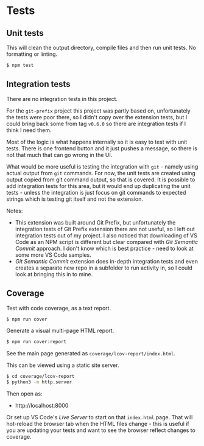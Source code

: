 # Tests


## Unit tests

This will clean the output directory, compile files and then run unit tests. No formatting or linting.

```sh
$ npm test
```

## Integration tests

There are no integration tests in this project.

For the `git-prefix` project this project was partly based on, unfortunately the tests were poor there, so I didn't copy over the extension tests, but I could bring back some from tag `v0.6.0` so there are integration tests if I think I need them.

Most of the logic is what happens internally so it is easy to test with unit tests. There is one frontend button and it just pushes a message, so there is not that much that can go wrong in the UI.

What would be more useful is testing the integration with `git` - namely using actual output from `git` commands. For now, the unit tests are created using output copied from git command output, so that is covered. It is possible to add integration tests for this area, but it would end up duplicating the unit tests - unless the integration is just focus on git commands to expected strings which is testing git itself and not the extension.

Notes:

- This extension was built around Git Prefix, but unfortunately the integration tests of Git Prefix extension there are not useful, so I left out integration tests out of my project. I also noticed that downloading of VS Code as an NPM script is different but clear compared with _Git Semantic Commit_ approach. I don't know which is best practice - need to look at some more VS Code samples.
- _Git Semantic Commit_ extension does in-depth integration tests and even creates a separate new repo in a subfolder to run activity in, so I could look at bringing this in to mine.


## Coverage

Test with code coverage, as a text report.

```sh
$ npm run cover
```

Generate a visual multi-page HTML report.

```sh
$ npm run cover:report
```

See the main page generated as `coverage/lcov-report/index.html`.

This can be viewed using a static site server.

```sh
$ cd coverage/lcov-report
$ python3 -m http.server
```

Then open as:

- http://localhost:8000

Or set up VS Code's _Live Server_ to start on that `index.html` page. That will hot-reload the browser tab when the HTML files change - this is useful if you are updating your tests and want to see the browser reflect changes to coverage.
